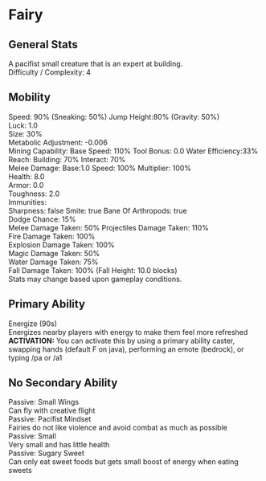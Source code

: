 # Fairy

## General Stats

A pacifist small creature that is an expert at building.  
Difficulty / Complexity: 4  

## Mobility

Speed: 90% (Sneaking: 50%) Jump Height:80% (Gravity: 50%)  
Luck: 1.0  
Size: 30%  
Metabolic Adjustment: -0.006  
Mining Capability: Base Speed: 110% Tool Bonus: 0.0 Water Efficiency:33%  
Reach: Building: 70% Interact: 70%  
Melee Damage:
Base:1.0 Speed: 100% Multiplier: 100%  
Health: 8.0  
Armor: 0.0  
Toughness: 2.0  
Immunities:  
Sharpness: false Smite: true Bane Of Arthropods: true  
Dodge Chance: 15%  
Melee Damage Taken: 50%
Projectiles Damage Taken: 110%  
Fire Damage Taken: 100%  
Explosion Damage Taken: 100%  
Magic Damage Taken: 50%  
Water Damage Taken: 75%  
Fall Damage Taken: 100% (Fall Height: 10.0 blocks)  
Stats may change based upon gameplay conditions.  

## Primary Ability

Energize (90s)  
Energizes nearby players with energy to make them feel more refreshed  
**ACTIVATION:** You can activate this by using a primary ability caster, swapping hands (default F on java), performing an emote (bedrock), or typing /pa or /a1  

## No Secondary Ability

Passive: Small Wings  
Can fly with creative flight  
Passive: Pacifist Mindset  
Fairies do not like violence and avoid combat as much as possible  
Passive: Small  
Very small and has little health  
Passive: Sugary Sweet  
Can only eat sweet foods but gets small boost of energy when eating sweets  
